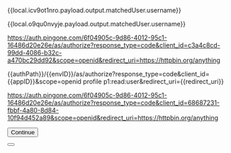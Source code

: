 {{local.icv9ot1nro.payload.output.matchedUser.username}}

{{local.o9qu0nvyje.payload.output.matchedUser.username}}

https://auth.pingone.com/6f04905c-9d86-4012-95c1-16486d20e26e/as/authorize?response_type=code&client_id=c3a4c8cd-99dd-4086-b32c-a470bc29dd92&scope=openid&redirect_uri=https://httpbin.org/anything

{{authPath}}/{{envID}}/as/authorize?response_type=code&client_id={{appID}}&scope=openid
profile p1:read:user&redirect_uri={{redirect_uri}}

https://auth.pingone.com/6f04905c-9d86-4012-95c1-16486d20e26e/as/authorize?response_type=code&client_id=68687231-fbbf-4a80-8d84-10f94d452a89&scope=openid&redirect_uri=https://httpbin.org/anything

<button class="bxi-button bxi-button--submit mb-3" data-skcomponent="skbutton" data-skbuttontype="form-submit" data-skform="frmStart" data-st-tag="btnStartContinue" data-skbuttonvalue="btnStartContinue">Continue</button>

<button data-skcomponent="skbutton" data-skbuttontype="form-submit" data-skform="frmStart"  data-skbuttonvalue="btnStartContinue"></button>

